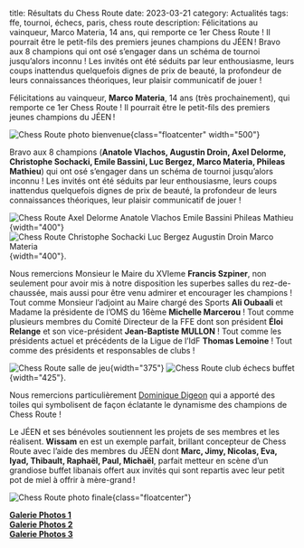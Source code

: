 title: Résultats du Chess Route
date: 2023-03-21
category: Actualités
tags: ffe, tournoi, échecs, paris, chess route
description: Félicitations au vainqueur, Marco Materia, 14 ans, qui remporte ce 1er Chess Route ! Il pourrait être le petit-fils des premiers jeunes champions du JÉEN ! Bravo aux 8 champions qui ont osé s’engager dans un schéma de tournoi jusqu’alors inconnu ! Les invités ont été séduits par leur enthousiasme, leurs coups inattendus quelquefois dignes de prix de beauté, la profondeur de leurs connaissances théoriques, leur plaisir communicatif de jouer !

Félicitations au vainqueur, **Marco Materia**, 14 ans (très prochainement), qui remporte ce 1er Chess Route ! Il pourrait être le petit-fils des premiers jeunes champions du JÉEN !

![Chess Route photo bienvenue]({photo}chessroute/JEEN_echecs_chess_tour_Marc_Gatine_Marco_Materia_2023-03-19.jpg){class="floatcenter" width="500"}

Bravo aux 8 champions (**Anatole Vlachos, Augustin Droin, Axel Delorme, Christophe Sochacki, Emile Bassini, Luc Bergez, Marco Materia, Phileas Mathieu**) qui ont osé s’engager dans un schéma de tournoi jusqu’alors inconnu ! Les invités ont été séduits par leur enthousiasme, leurs coups inattendus quelquefois dignes de prix de beauté, la profondeur de leurs connaissances théoriques, leur plaisir communicatif de jouer !

![Chess Route Axel Delorme Anatole Vlachos Emile Bassini Phileas Mathieu]({photo}chessroute/JEEN_echecs_chess_tour_Axel_Anatole_Emile_Phileas_2023-03-19.jpg){width="400"}
![Chess Route Christophe Sochacki Luc Bergez Augustin Droin Marco Materia]({photo}chessroute/JEEN_echecs_chess_tour_Christophe_Luc_Augustin_Marco_2023-03-19.jpg){width="400"}.  

Nous remercions Monsieur le Maire du XVIeme **Francis Szpiner**, non seulement pour avoir mis à notre disposition les superbes salles du rez-de-chaussée, mais aussi pour être venu admirer et encourager les champions ! 
Tout comme Monsieur l’adjoint au Maire chargé des Sports **Ali Oubaali** et Madame la présidente de l’OMS du 16ème **Michelle Marcerou** ! Tout comme plusieurs membres du Comité Directeur de la FFE dont son président **Éloi Relange** et son vice-président **Jean-Baptiste MULLON** ! Tout comme les présidents actuel et précédents de la Ligue de l’IdF **Thomas Lemoine** ! Tout comme des présidents et responsables de clubs !

![Chess Route salle de jeu]({photo}chessroute/JEEN_echecs_chess_tour_Francis_Szpiner_Marc_Gatine_Bachar_Kouatly_2023-03-19.jpeg){width="375"}
![Chess Route club échecs buffet]({photo}chessroute/JEEN_echecs_chess_tour_Eloi_Relange_Ali_Oubali_Andre_Rasseneur_Marc_Gatine_2023-03-19.jpg){width="425"}. 

Nous remercions particulièrement [Dominique Digeon](http://dominique.digeon.pagespro-orange.fr/pages_echecs/parties-peintes.html) qui a apporté des toiles qui symbolisent de façon éclatante le dynamisme des champions de Chess Route !

Le JÉEN et ses bénévoles soutiennent les projets de ses membres et les réalisent. **Wissam** en est un exemple parfait, brillant concepteur de Chess Route avec l’aide des membres du JÉEN dont **Marc, Jimy, Nicolas, Eva, Iyad, Thibault, Raphaël, Paul, Michaël**, parfait metteur en scène d’un grandiose buffet libanais offert aux invités qui sont repartis avec leur petit pot de miel à offrir à mère-grand !

![Chess Route photo finale]({photo}chessroute/JEEN_echecs_chess_tour_Remise_Prix_2023-03-19.jpg){class="floatcenter"}

<a href="pages/galerie-photos-chess-route.html">**Galerie Photos 1**</a><br>
<a href="pages/galerie-photos-chess-route-2.html">**Galerie Photos 2**</a><br>
<a href="pages/galerie-photos-chess-route-3.html">**Galerie Photos 3**</a>

